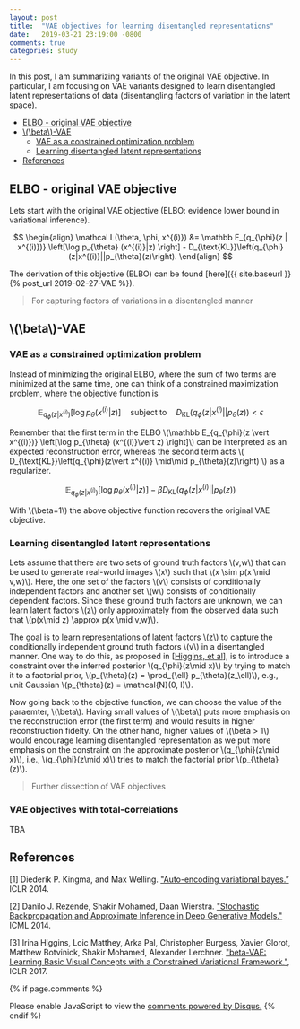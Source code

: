 ```yaml
---
layout: post
title:  "VAE objectives for learning disentangled representations"
date:   2019-03-21 23:19:00 -0800
comments: true
categories: study  
---
```


In this post, I am summarizing variants of the original VAE objective. In particular, I am focusing on VAE variants designed to learn disentangled latent representations of data (disentangling factors of variation in the latent space). 

<!-- * [Various VAE objectivs](#VAE-objs)-->
* [ELBO - original VAE objective](#ELBO)
* [\\(\beta\\)-VAE](#betavae)
	* [VAE as a constrained optimization problem](#betavae_obj)
	* [Learning disentangled latent representations](#betavae_disentangle)
* [References](#ref)

<!-- ## <a name="VAE-objs"></a> Various VAE objectives -->
## <a name="ELBO"></a> ELBO - original VAE objective 
Lets start with the original VAE objective (ELBO: evidence lower bound in variational inference). 

$$
\begin{align}
\mathcal L(\theta, \phi, x^{(i)}) &= \mathbb E_{q_{\phi}(z | x^{(i)})} \left[\log p_{\theta} (x^{(i)}|z) \right] - D_{\text{KL}}\left(q_{\phi}(z|x^{(i)}||p_{\theta}(z)\right).
\end{align}
$$

The derivation of this objective (ELBO) can be found [here]({{ site.baseurl }}{% post_url 2019-02-27-VAE %}).

> For capturing factors of variations in a disentangled manner 

## <a name="betavae"></a> \\(\beta\\)-VAE 
### <a name="betavae_obj"></a> VAE as a constrained optimization problem
Instead of minimizing the original ELBO, where the sum of two terms are minimized at the same time, one can think of a constrained maximization problem, where the objective function is 

$$
\mathbb E_{q_{\phi}(z | x^{(i)})} \left[\log p_{\theta} (x^{(i)}|z) \right] \quad \text{subject to} \quad D_{\text{KL}}\left(q_{\phi}(z|x^{(i)}||p_{\theta}(z)\right) < \epsilon
$$


Remember that the first term in the ELBO \\(\mathbb E_{q_{\phi}(z \vert x^{(i)})} \left[\log p_{\theta} (x^{(i)}\vert z) \right]\\) can be interpreted as an expected reconstruction error, whereas the second term acts \\( D_{\text{KL}}\left(q_{\phi}(z\vert x^{(i)} \mid\mid p_{\theta}(z)\right) \\) as a regularizer. 

$$
\mathbb E_{q_{\phi}(z | x^{(i)})} \left[\log p_{\theta} (x^{(i)}|z) \right] -\beta D_{\text{KL}}\left(q_{\phi}(z|x^{(i)}||p_{\theta}(z)\right)
$$

With \\(\beta=1\\) the above objective function recovers the original VAE objective. 

### <a name="betavae_disentangle"></a> Learning disentangled latent representations
Lets assume that there are two sets of ground truth factors \\(v,w\\) that can be used to generate real-world images \\(x\\) such that \\(x \sim p(x \mid v,w)\\). Here, the one set of the factors \\(v\\) consists of conditionally independent factors and another set \\(w\\) consists of conditionally dependent factors. Since these ground truth factors are unknown, we can learn latent factors \\(z\\) only approximately from the observed data such that \\(p(x\mid z) \approx p(x \mid v,w)\\).

The goal is to learn representations of latent factors \\(z\\) to capture the conditionally independent ground truth factors \\(v\\) in a disentangled manner. One way to do this, as proposed in [[Higgins, et al](https://pdfs.semanticscholar.org/a902/26c41b79f8b06007609f39f82757073641e2.pdf)], is to introduce a constraint over the inferred posterior \\(q_{\phi}(z\mid x)\\) by trying to match it to a factorial prior, \\(p_{\theta}(z) = \prod_{\ell} p_{\theta}(z_\ell)\\), e.g., unit Gaussian \\(p_{\theta}(z) = \mathcal{N}(0, I)\\). 

Now going back to the objective function, we can choose the value of the paraemter, \\(\beta\\). Having small values of \\(\beta\\) puts more emphasis on the reconstruction error (the first term) and would results in higher reconstruction fidelty. On the other hand, higher values of \\(\beta > 1\\) would encourage learning disentangled representation as we put more emphasis on the constraint on the approximate posterior \\(q_{\phi}(z\mid x)\\), i.e., \\(q_{\phi}(z\mid x)\\) tries to match the factorial prior \\(p_{\theta}(z)\\). 

> Further dissection of VAE objectives

### VAE objectives with total-correlations

TBA


## <a name="ref"></a>  References
[1] Diederik P. Kingma, and Max Welling. ["Auto-encoding variational bayes.”](https://arxiv.org/abs/1312.6114) ICLR 2014.

[2] Danilo J. Rezende, Shakir Mohamed, Daan Wierstra. ["Stochastic Backpropagation and Approximate Inference in Deep Generative Models."](https://arxiv.org/abs/1401.4082) ICML 2014.

[3] Irina Higgins, Loic Matthey, Arka Pal, Christopher Burgess, Xavier Glorot, Matthew Botvinick, Shakir Mohamed, Alexander Lerchner. ["beta-VAE: Learning Basic Visual Concepts with a Constrained Variational Framework."](https://pdfs.semanticscholar.org/a902/26c41b79f8b06007609f39f82757073641e2.pdf), ICLR 2017.

{% if page.comments %}
<div id="disqus_thread"></div>
<script>

/**
*  RECOMMENDED CONFIGURATION VARIABLES: EDIT AND UNCOMMENT THE SECTION BELOW TO INSERT DYNAMIC VALUES FROM YOUR PLATFORM OR CMS.
*  LEARN WHY DEFINING THESE VARIABLES IS IMPORTANT: https://disqus.com/admin/universalcode/#configuration-variables*/
/*
var disqus_config = function () {
this.page.url = PAGE_URL;  // Replace PAGE_URL with your page's canonical URL variable
this.page.identifier = PAGE_IDENTIFIER; // Replace PAGE_IDENTIFIER with your page's unique identifier variable
};
*/
(function() { // DON'T EDIT BELOW THIS LINE
var d = document, s = d.createElement('script');
s.src = 'https://klee44-github-io.disqus.com/embed.js';
s.setAttribute('data-timestamp', +new Date());
(d.head || d.body).appendChild(s);
})();
</script>
<noscript>Please enable JavaScript to view the <a href="https://disqus.com/?ref_noscript">comments powered by Disqus.</a></noscript>
{% endif %}


